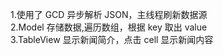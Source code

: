 1.使用了 GCD 异步解析 JSON，主线程刷新数据源<br/>
2.Model 存储数据,遍历数组，根据 key 取出 value <br/>
3.TableView 显示新闻简介，点击 cell 显示新闻内容
